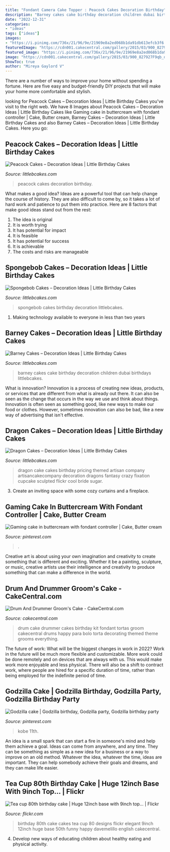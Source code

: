 ```yaml
---
title: "Fondant Camera Cake Topper : Peacock Cakes Decoration Birthday"
description: "Barney cakes cake birthday decoration children dubai birthdays littlebcakes"
date: "2022-12-31"
categories:
- "ideas"
tags: ["ideas"]
images:
- "https://i.pinimg.com/736x/21/96/9e/21969e8a2ed068b1da91db613efcb3f6.jpg"
featuredImage: "https://cdn001.cakecentral.com/gallery/2015/03/900_827927F9qb_drum-and-drummer-grooms-cake.jpg"
featured_image: "https://i.pinimg.com/736x/21/96/9e/21969e8a2ed068b1da91db613efcb3f6.jpg"
image: "https://cdn001.cakecentral.com/gallery/2015/03/900_827927F9qb_drum-and-drummer-grooms-cake.jpg"
ShowToc: true
author: "Mireya Gaylord V"
---
```



There are a number of ways to improve your home without spending a fortune. Here are five easy and budget-friendly DIY projects that will make your home more comfortable and stylish.

	

		
looking for Peacock Cakes – Decoration Ideas | Little Birthday Cakes you've visit to the right web. We have 8 Images about Peacock Cakes – Decoration Ideas | Little Birthday Cakes like Gaming cake in buttercream with fondant controller | Cake, Butter cream, Barney Cakes – Decoration Ideas | Little Birthday Cakes and also Barney Cakes – Decoration Ideas | Little Birthday Cakes. Here you go:
		
    
## Peacock Cakes – Decoration Ideas | Little Birthday Cakes

<img loading=lazy src="http://www.littlebcakes.com/wp-content/uploads/2014/02/Peacock-Wedding-Cakes.jpg" onerror="this.onerror=null;this.src='https://tse1.mm.bing.net/th?id=OIP.QmrgadVDAR4fUvHLkvVZFwHaLG&amp;pid=15.1';" alt="Peacock Cakes – Decoration Ideas | Little Birthday Cakes">

_Source: littlebcakes.com_

>peacock cakes decoration birthday. 

	

What makes a good idea?
Ideas are a powerful tool that can help change the course of history. They are also difficult to come by, so it takes a lot of hard work and patience to put them into practice. Here are 8 factors that make good ideas stand out from the rest: 
1. The idea is original 
2. It is worth trying 
3. It has potential for impact 
4. It is feasible 
5. It has potential for success 
6. It is achievable 
7. The costs and risks are manageable 

    
## Spongebob Cakes – Decoration Ideas | Little Birthday Cakes

<img loading=lazy src="http://www.littlebcakes.com/wp-content/uploads/2013/08/Spongebob-Birthday-Cakes.jpg" onerror="this.onerror=null;this.src='https://tse3.mm.bing.net/th?id=OIP.TxXzLd2sRevZpt4Ukv5PhQHaJ4&amp;pid=15.1';" alt="Spongebob Cakes – Decoration Ideas | Little Birthday Cakes">

_Source: littlebcakes.com_

>spongebob cakes birthday decoration littlebcakes. 

	

1. Making technology available to everyone in less than two years 

    
## Barney Cakes – Decoration Ideas | Little Birthday Cakes

<img loading=lazy src="http://www.littlebcakes.com/wp-content/uploads/2014/01/Barney-Birthday-Cake-753x1024.jpg" onerror="this.onerror=null;this.src='https://tse3.mm.bing.net/th?id=OIP.mvp4RTQK-DaFdQOkflophwHaKE&amp;pid=15.1';" alt="Barney Cakes – Decoration Ideas | Little Birthday Cakes">

_Source: littlebcakes.com_

>barney cakes cake birthday decoration children dubai birthdays littlebcakes. 

	

What is innovation?
Innovation is a process of creating new ideas, products, or services that are different from what is already out there. It can also be seen as the change that occurs in the way we use and think about things. Innovation is often seen as something good, like new ways to make our food or clothes. However, sometimes innovation can also be bad, like a new way of advertising that isn't effective.

    
## Dragon Cakes – Decoration Ideas | Little Birthday Cakes

<img loading=lazy src="http://www.littlebcakes.com/wp-content/uploads/2013/08/Dragon-Cake-Ideas-768x1024.jpg" onerror="this.onerror=null;this.src='https://tse3.mm.bing.net/th?id=OIP.6EzWnMsvQmK5Ole4vHvxHAHaJ4&amp;pid=15.1';" alt="Dragon Cakes – Decoration Ideas | Little Birthday Cakes">

_Source: littlebcakes.com_

>dragon cake cakes birthday pricing themed artisan company artisancakecompany decoration dragons fantasy crazy fixation cupcake sculpted flickr cool bride sugar. 

	

3. Create an inviting space with some cozy curtains and a fireplace. 

    
## Gaming Cake In Buttercream With Fondant Controller | Cake, Butter Cream

<img loading=lazy src="https://i.pinimg.com/736x/b1/64/f3/b164f382b9a2849187f5d540389187f1.jpg" onerror="this.onerror=null;this.src='https://tse4.mm.bing.net/th?id=OIP.AVPjYQvWL8oRF0jhNUxs8gHaJ3&amp;pid=15.1';" alt="Gaming cake in buttercream with fondant controller | Cake, Butter cream">

_Source: pinterest.com_

>. 

	

Creative art is about using your own imagination and creativity to create something that is different and exciting. Whether it be a painting, sculpture, or music, creative artists use their intelligence and creativity to produce something that can make a difference in the world.

    
## Drum And Drummer Groom&#039;s Cake - CakeCentral.com

<img loading=lazy src="https://cdn001.cakecentral.com/gallery/2015/03/900_827927F9qb_drum-and-drummer-grooms-cake.jpg" onerror="this.onerror=null;this.src='https://tse2.mm.bing.net/th?id=OIP.te14TaVqBbmXoUuruirN3QHaLJ&amp;pid=15.1';" alt="Drum And Drummer Groom&#039;s Cake - CakeCentral.com">

_Source: cakecentral.com_

>drum cake drummer cakes birthday kit fondant tortas groom cakecentral drums happy para bolo torta decorating themed theme grooms everything. 

	

The future of work: What will be the biggest changes in work in 2022?
Work in the future will be much more flexible and customizable. More work could be done remotely and on devices that are always with us. This would make work more enjoyable and less physical. There will also be a shift to contract work, where people are hired for a specific duration of time, rather than being employed for the indefinite period of time.

    
## Godzilla Cake | Godzilla Birthday, Godzilla Party, Godzilla Birthday Party

<img loading=lazy src="https://i.pinimg.com/736x/21/96/9e/21969e8a2ed068b1da91db613efcb3f6.jpg" onerror="this.onerror=null;this.src='https://tse4.mm.bing.net/th?id=OIP.PK3bhErPv7U9-cJJ464YdAHaJ4&amp;pid=15.1';" alt="Godzilla cake | Godzilla birthday, Godzilla party, Godzilla birthday party">

_Source: pinterest.com_

>kobe 11th. 

	

An idea is a small spark that can start a fire in someone's mind and help them achieve a goal. Ideas can come from anywhere, and any time. They can be something as simple as a new idea for a business or a way to improve on an old method. Whatever the idea, whatever the time, ideas are important. They can help somebody achieve their goals and dreams, and they can make life easier.

    
## Tea Cup 80th Birthday Cake | Huge 12inch Base With 9inch Top… | Flickr

<img loading=lazy src="https://c2.staticflickr.com/4/3383/5738844686_ec1378d8d1_b.jpg" onerror="this.onerror=null;this.src='https://tse2.mm.bing.net/th?id=OIP.eK8dMd5RO9_3WEHfGf4x8gHaJ4&amp;pid=15.1';" alt="Tea cup 80th birthday cake | Huge 12inch base with 9inch top… | Flickr">

_Source: flickr.com_

>birthday 80th cake cakes tea cup 80 designs flickr elegant 9inch 12inch huge base 50th funny happy davemelillo english cakecentral. 

	

4. Develop new ways of educating children about healthy eating and physical activity.

